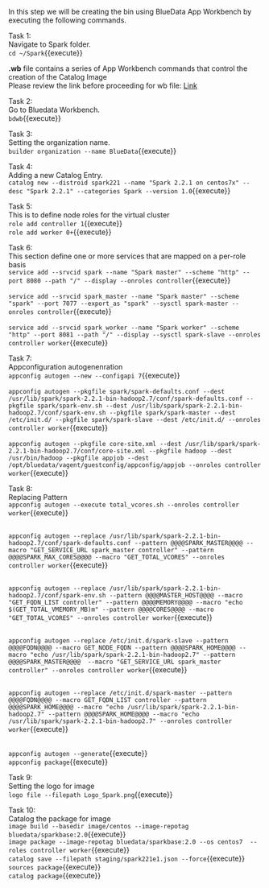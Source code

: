 In this step we will be creating the bin using BlueData App Workbench by executing the following commands.

Task 1:
<br>Navigate to Spark folder.
<br>`cd ~/Spark`{{execute}}

<b>.wb</b> file contains a series of App Workbench commands that control the creation of the Catalog Image
<br>Please review the link before proceeding for wb file: [Link](http://docs.bluedata.com/awb34_applications-with-multiple-images)

Task 2:
<br>Go to Bluedata Workbench.
<br>`bdwb`{{execute}}

Task 3:
<br>Setting the organization name.
<br>`builder organization --name BlueData`{{execute}}

Task 4:
<br>Adding a new Catalog Entry.
<br>`catalog new --distroid spark221 --name "Spark 2.2.1 on centos7x" --desc "Spark 2.2.1" --categories Spark --version 1.0`{{execute}}

Task 5:
<br>This is to define node roles for the virtual cluster
<br>`role add controller 1`{{execute}}
<br>`role add worker 0+`{{execute}}


Task 6:
<br>This section define one or more services that are mapped on a per-role basis
<br>`service add --srvcid spark --name "Spark master" --scheme "http" --port 8080 --path "/" --display --onroles controller`{{execute}}
<br><br>`service add --srvcid spark_master --name "Spark master" --scheme "spark" --port 7077 --export_as "spark" --sysctl spark-master --onroles controller`{{execute}}
<br><br>`service add --srvcid spark_worker --name "Spark worker" --scheme "http" --port 8081 --path "/" --display --sysctl spark-slave --onroles controller worker`{{execute}}

Task 7:
<br>Appconfiguration autogenenration
<br>`appconfig autogen --new --configapi 7`{{execute}}
<br><br>`appconfig autogen --pkgfile spark/spark-defaults.conf --dest /usr/lib/spark/spark-2.2.1-bin-hadoop2.7/conf/spark-defaults.conf --pkgfile spark/spark-env.sh --dest /usr/lib/spark/spark-2.2.1-bin-hadoop2.7/conf/spark-env.sh --pkgfile spark/spark-master --dest /etc/init.d/ --pkgfile spark/spark-slave --dest /etc/init.d/ --onroles controller worker`{{execute}}
<br><br>`appconfig autogen --pkgfile core-site.xml --dest /usr/lib/spark/spark-2.2.1-bin-hadoop2.7/conf/core-site.xml --pkgfile hadoop --dest /usr/bin/hadoop --pkgfile appjob --dest /opt/bluedata/vagent/guestconfig/appconfig/appjob --onroles controller worker`{{execute}}

Task 8:
<br>Replacing Pattern
<br>`appconfig autogen --execute total_vcores.sh --onroles controller worker`{{execute}}

<br>`appconfig autogen --replace /usr/lib/spark/spark-2.2.1-bin-hadoop2.7/conf/spark-defaults.conf --pattern @@@@SPARK_MASTER@@@@ --macro "GET_SERVICE_URL spark_master controller" --pattern @@@@SPARK_MAX_CORES@@@@ --macro "GET_TOTAL_VCORES" --onroles controller worker`{{execute}}

<br>`appconfig autogen --replace /usr/lib/spark/spark-2.2.1-bin-hadoop2.7/conf/spark-env.sh --pattern @@@@MASTER_HOST@@@@ --macro "GET_FQDN_LIST controller" --pattern @@@@MEMORY@@@@ --macro "echo $(GET_TOTAL_VMEMORY_MB)m" --pattern @@@@CORES@@@@ --macro "GET_TOTAL_VCORES" --onroles controller worker`{{execute}}

<br>`appconfig autogen --replace /etc/init.d/spark-slave --pattern @@@@FQDN@@@@ --macro GET_NODE_FQDN --pattern @@@@SPARK_HOME@@@@ --macro "echo /usr/lib/spark/spark-2.2.1-bin-hadoop2.7" --pattern @@@@SPARK_MASTER@@@@  --macro "GET_SERVICE_URL spark_master controller" --onroles controller worker`{{execute}}

<br>`appconfig autogen --replace /etc/init.d/spark-master --pattern @@@@FQDN@@@@ --macro GET_FQDN_LIST controller --pattern @@@@SPARK_HOME@@@@ --macro "echo /usr/lib/spark/spark-2.2.1-bin-hadoop2.7" --pattern @@@@SPARK_HOME@@@@ --macro "echo /usr/lib/spark/spark-2.2.1-bin-hadoop2.7" --onroles controller worker`{{execute}}

<br>`appconfig autogen --generate`{{execute}}
<br>`appconfig package`{{execute}}

Task 9:
<br>Setting the logo for image
<br>`logo file --filepath Logo_Spark.png`{{execute}}

Task 10:
<br>Catalog the package for image
<br>`image build --basedir image/centos --image-repotag bluedata/sparkbase:2.0`{{execute}}
<br>`image package --image-repotag bluedata/sparkbase:2.0 --os centos7  --roles controller worker`{{execute}}
<br>`catalog save --filepath staging/spark221e1.json --force`{{execute}}
<br>`sources package`{{execute}}
<br>`catalog package`{{execute}}
